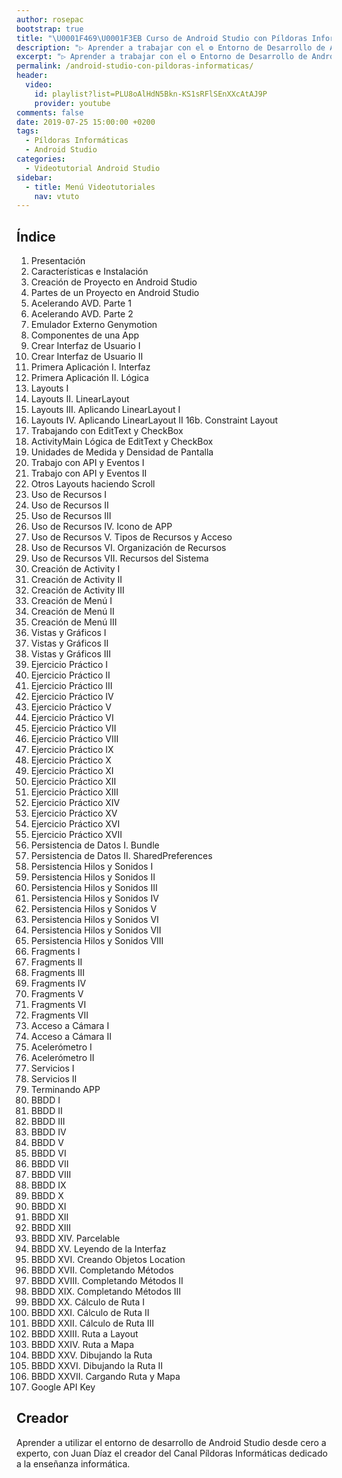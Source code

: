 ```yaml
---
author: rosepac
bootstrap: true
title: "\U0001F469‍\U0001F3EB Curso de Android Studio con Píldoras Informáticas"
description: "▷ Aprender a trabajar con el ⚙ Entorno de Desarrollo de Android Studio con \U0001F468‍\U0001F3EB Juan Díaz el creador \U0001F4FA del Canal Píldoras Informáticas."
excerpt: "▷ Aprender a trabajar con el ⚙ Entorno de Desarrollo de Android Studio con \U0001F468‍\U0001F3EB Juan Díaz el creador \U0001F4FA del Canal Píldoras Informáticas."
permalink: /android-studio-con-pildoras-informaticas/
header:
  video:
    id: playlist?list=PLU8oAlHdN5Bkn-KS1sRFlSEnXXcAtAJ9P
    provider: youtube
comments: false
date: 2019-07-25 15:00:00 +0200
tags:
  - Píldoras Informáticas
  - Android Studio
categories:
  - Videotutorial Android Studio
sidebar:
  - title: Menú Videotutoriales
    nav: vtuto
---
```


## &Iacute;ndice

1. Presentaci&oacute;n
2. Caracter&iacute;sticas e Instalaci&oacute;n
3. Creaci&oacute;n de Proyecto en Android Studio
4. Partes de un Proyecto en Android Studio
5. Acelerando AVD. Parte 1
6. Acelerando AVD. Parte 2
7. Emulador Externo Genymotion
8. Componentes de una App
9. Crear Interfaz de Usuario I
10. Crear Interfaz de Usuario II
11. Primera Aplicaci&oacute;n I. Interfaz
12. Primera Aplicaci&oacute;n II. L&oacute;gica
13. Layouts I
14. Layouts II. LinearLayout
15. Layouts III. Aplicando LinearLayout I
16. Layouts IV. Aplicando LinearLayout II 16b. Constraint Layout
17. Trabajando con EditText y CheckBox
18. ActivityMain L&oacute;gica de EditText y CheckBox
19. Unidades de Medida y Densidad de Pantalla
20. Trabajo con API y Eventos I
21. Trabajo con API y Eventos II
22. Otros Layouts haciendo Scroll
23. Uso de Recursos I
24. Uso de Recursos II
25. Uso de Recursos III
26. Uso de Recursos IV. Icono de APP
27. Uso de Recursos V. Tipos de Recursos y Acceso
28. Uso de Recursos VI. Organizaci&oacute;n de Recursos
29. Uso de Recursos VII. Recursos del Sistema
30. Creaci&oacute;n de Activity I
31. Creaci&oacute;n de Activity II
32. Creaci&oacute;n de Activity III
33. Creaci&oacute;n de Men&uacute; I
34. Creaci&oacute;n de Men&uacute; II
35. Creaci&oacute;n de Men&uacute; III
36. Vistas y Gr&aacute;ficos I
37. Vistas y Gr&aacute;ficos II
38. Vistas y Gr&aacute;ficos III
39. Ejercicio Pr&aacute;ctico I
40. Ejercicio Pr&aacute;ctico II
41. Ejercicio Pr&aacute;ctico III
42. Ejercicio Pr&aacute;ctico IV
43. Ejercicio Pr&aacute;ctico V
44. Ejercicio Pr&aacute;ctico VI
45. Ejercicio Pr&aacute;ctico VII
46. Ejercicio Pr&aacute;ctico VIII
47. Ejercicio Pr&aacute;ctico IX
48. Ejercicio Pr&aacute;ctico X
49. Ejercicio Pr&aacute;ctico XI
50. Ejercicio Pr&aacute;ctico XII
51. Ejercicio Pr&aacute;ctico XIII
52. Ejercicio Pr&aacute;ctico XIV
53. Ejercicio Pr&aacute;ctico XV
54. Ejercicio Pr&aacute;ctico XVI
55. Ejercicio Pr&aacute;ctico XVII
56. Persistencia de Datos I. Bundle
57. Persistencia de Datos II. SharedPreferences
58. Persistencia Hilos y Sonidos I
59. Persistencia Hilos y Sonidos II
60. Persistencia Hilos y Sonidos III
61. Persistencia Hilos y Sonidos IV
62. Persistencia Hilos y Sonidos V
63. Persistencia Hilos y Sonidos VI
64. Persistencia Hilos y Sonidos VII
65. Persistencia Hilos y Sonidos VIII
66. Fragments I
67. Fragments II
68. Fragments III
69. Fragments IV
70. Fragments V
71. Fragments VI
72. Fragments VII
73. Acceso a C&aacute;mara I
74. Acceso a C&aacute;mara II
75. Aceler&oacute;metro I
76. Aceler&oacute;metro II
77. Servicios I
78. Servicios II
79. Terminando APP
80. BBDD I
81. BBDD II
82. BBDD III
83. BBDD IV
84. BBDD V
85. BBDD VI
86. BBDD VII
87. BBDD VIII
88. BBDD IX
89. BBDD X
90. BBDD XI
91. BBDD XII
92. BBDD XIII
93. BBDD XIV. Parcelable
94. BBDD XV. Leyendo de la Interfaz
95. BBDD XVI. Creando Objetos Location
96. BBDD XVII. Completando M&eacute;todos
97. BBDD XVIII. Completando M&eacute;todos II
98. BBDD XIX. Completando M&eacute;todos III
99. BBDD XX. C&aacute;lculo de Ruta I
100. BBDD XXI. C&aacute;lculo de Ruta II
101. BBDD XXII. C&aacute;lculo de Ruta III
102. BBDD XXIII. Ruta a Layout
103. BBDD XXIV. Ruta a Mapa
104. BBDD XXV. Dibujando la Ruta
105. BBDD XXVI. Dibujando la Ruta II
106. BBDD XXVII. Cargando Ruta y Mapa
107. Google API Key

## Creador

Aprender a utilizar el entorno de desarrollo de Android Studio desde cero a experto, con Juan D&iacute;az el creador del Canal P&iacute;ldoras Inform&aacute;ticas dedicado a la ense&ntilde;anza inform&aacute;tica.